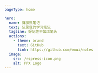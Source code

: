 ```yaml
---
pageType: home

hero:
  name: 胖胖熊笔记
  text: 记录我的学习笔记
  tagline: 好记性不如烂笔头
  actions:
    - theme: brand
      text: GitHub
      link: https://github.com/wmui/notes
  image:
    src: /rspress-icon.png
    alt: PPX Logo
---
```


